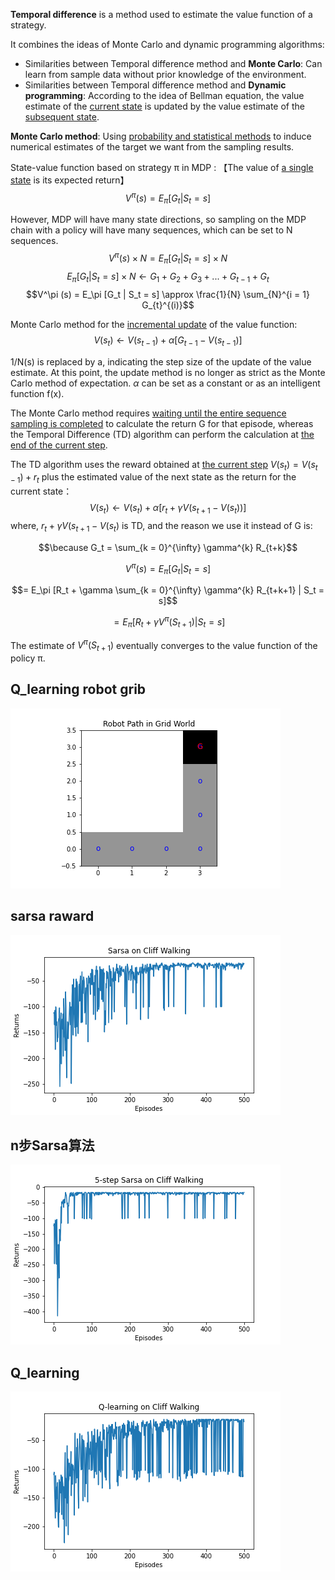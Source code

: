 **Temporal difference** is a method used to estimate the value function of a strategy.

It combines the ideas of Monte Carlo and dynamic programming algorithms:

* Similarities between Temporal difference method and **Monte Carlo**: Can learn from sample data without prior knowledge of the environment.
* Similarities between Temporal difference method and **Dynamic programming**: According to the idea of Bellman equation, the value estimate of the <u>current state</u> is updated by the value estimate of the <u>subsequent state</u>.

**Monte Carlo method**: Using <u>probability and statistical methods</u> to induce numerical estimates of the target we want from the sampling results.

State-value function based on strategy π in MDP :
【The value of <u>a single state</u> is its expected return】
$$V^\pi (s) = E_\pi [G_t | S_t = s]$$

However, MDP will have many state directions, so sampling on the MDP chain with a policy will have many sequences, which can be set to N sequences.
$$V^\pi (s) \times N = E_\pi [G_t | S_t = s] \times N$$
$$E_\pi [G_t | S_t = s] \times N \gets G_1 + G_2 + G_3 + ... + G_{t-1} + G_t$$
$$V^\pi (s) = E_\pi [G_t | S_t = s] \approx \frac{1}{N} \sum_{N}^{i = 1} G_{t}^{(i)}$$

Monte Carlo method for the <u>incremental update</u> of the value function:
$$V(s_t) \gets V(s_{t-1}) + \alpha [G_{t-1} - V(s_{t-1})]$$

1/N(s) is replaced by a, indicating the step size of the update of the value estimate. At this point, the update method is no longer as strict as the Monte Carlo method of expectation. $\alpha$ can be set as a constant or as an intelligent function f(x).

The Monte Carlo method requires <u>waiting until the entire sequence sampling is completed</u> to calculate the return  G for that episode, whereas the Temporal Difference (TD) algorithm can perform the calculation at <u>the end of the current step</u>.

The TD algorithm uses the reward obtained at <u>the current step</u> $V(s_t) = V(s_{t-1}) + r_t$ plus the estimated value of the next state as the return for the current state：
$$V(s_t) \gets V(s_{t}) + \alpha [r_t + \gamma V(s_{t+1} - V(s_t)) ]$$
where, $r_t + \gamma V(s_{t+1} - V(s_t)$ is TD, and the reason we use it instead of G is:

$$\because G_t = \sum_{k = 0}^{\infty} \gamma^{k} R_{t+k}$$

$$V^\pi (s) = E_\pi [G_t | S_t = s]$$

$$= E_\pi [R_t + \gamma \sum_{k = 0}^{\infty} \gamma^{k} R_{t+k+1} | S_t = s]$$

$$= E_\pi [R_t + \gamma V^\pi(S_{t+1}) | S_t = s]$$

The estimate of $V^\pi(S_{t+1})$ eventually converges to the value function of the policy π.
## Q_learning robot grib
![](TemporalDifference/robot_move.png)

## sarsa raward 
![](TemporalDifference/Sarsa_grid_CumulativeReward.png)

## n步Sarsa算法
![](TemporalDifference/nStep_Sarsa.png)

## Q_learning
![](TemporalDifference/Q_learning_cumulativeReward.png)